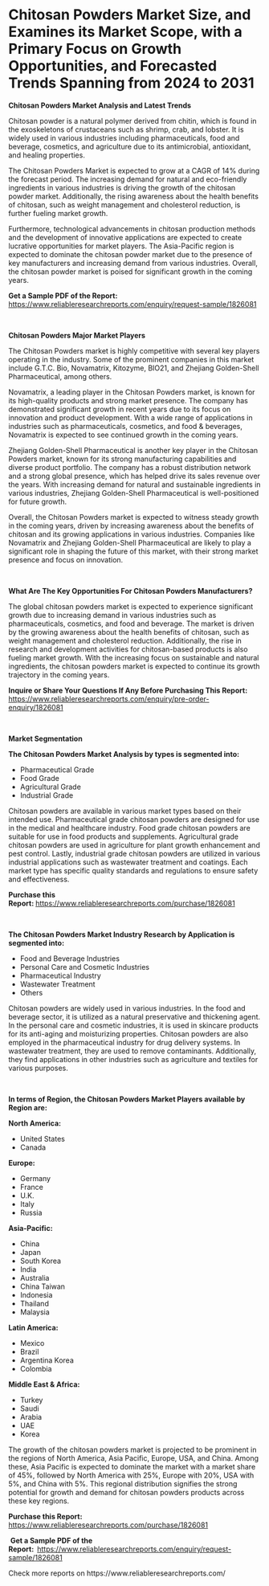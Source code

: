 <p><h1>Chitosan Powders Market Size, and Examines its Market Scope, with a Primary Focus on Growth Opportunities, and Forecasted Trends Spanning from 2024 to 2031</h1></p><p><strong>Chitosan Powders Market Analysis and Latest Trends</strong></p>
<p><p>Chitosan powder is a natural polymer derived from chitin, which is found in the exoskeletons of crustaceans such as shrimp, crab, and lobster. It is widely used in various industries including pharmaceuticals, food and beverage, cosmetics, and agriculture due to its antimicrobial, antioxidant, and healing properties.</p><p>The Chitosan Powders Market is expected to grow at a CAGR of 14% during the forecast period. The increasing demand for natural and eco-friendly ingredients in various industries is driving the growth of the chitosan powder market. Additionally, the rising awareness about the health benefits of chitosan, such as weight management and cholesterol reduction, is further fueling market growth.</p><p>Furthermore, technological advancements in chitosan production methods and the development of innovative applications are expected to create lucrative opportunities for market players. The Asia-Pacific region is expected to dominate the chitosan powder market due to the presence of key manufacturers and increasing demand from various industries. Overall, the chitosan powder market is poised for significant growth in the coming years.</p></p>
<p><strong>Get a Sample PDF of the Report:&nbsp;</strong> <a href="https://www.reliableresearchreports.com/enquiry/request-sample/1826081">https://www.reliableresearchreports.com/enquiry/request-sample/1826081</a></p>
<p>&nbsp;</p>
<p><strong>Chitosan Powders Major Market Players</strong></p>
<p><p>The Chitosan Powders market is highly competitive with several key players operating in the industry. Some of the prominent companies in this market include G.T.C. Bio, Novamatrix, Kitozyme, BIO21, and Zhejiang Golden-Shell Pharmaceutical, among others.</p><p>Novamatrix, a leading player in the Chitosan Powders market, is known for its high-quality products and strong market presence. The company has demonstrated significant growth in recent years due to its focus on innovation and product development. With a wide range of applications in industries such as pharmaceuticals, cosmetics, and food & beverages, Novamatrix is expected to see continued growth in the coming years.</p><p>Zhejiang Golden-Shell Pharmaceutical is another key player in the Chitosan Powders market, known for its strong manufacturing capabilities and diverse product portfolio. The company has a robust distribution network and a strong global presence, which has helped drive its sales revenue over the years. With increasing demand for natural and sustainable ingredients in various industries, Zhejiang Golden-Shell Pharmaceutical is well-positioned for future growth.</p><p>Overall, the Chitosan Powders market is expected to witness steady growth in the coming years, driven by increasing awareness about the benefits of chitosan and its growing applications in various industries. Companies like Novamatrix and Zhejiang Golden-Shell Pharmaceutical are likely to play a significant role in shaping the future of this market, with their strong market presence and focus on innovation.</p></p>
<p>&nbsp;</p>
<p><strong>What Are The Key Opportunities For Chitosan Powders Manufacturers?</strong></p>
<p><p>The global chitosan powders market is expected to experience significant growth due to increasing demand in various industries such as pharmaceuticals, cosmetics, and food and beverage. The market is driven by the growing awareness about the health benefits of chitosan, such as weight management and cholesterol reduction. Additionally, the rise in research and development activities for chitosan-based products is also fueling market growth. With the increasing focus on sustainable and natural ingredients, the chitosan powders market is expected to continue its growth trajectory in the coming years.</p></p>
<p><strong>Inquire or Share Your Questions If Any Before Purchasing This Report:</strong> <a href="https://www.reliableresearchreports.com/enquiry/pre-order-enquiry/1826081">https://www.reliableresearchreports.com/enquiry/pre-order-enquiry/1826081</a></p>
<p>&nbsp;</p>
<p><strong>Market Segmentation</strong></p>
<p><strong>The Chitosan Powders Market Analysis by types is segmented into:</strong></p>
<p><ul><li>Pharmaceutical Grade</li><li>Food Grade</li><li>Agricultural Grade</li><li>Industrial Grade</li></ul></p>
<p><p>Chitosan powders are available in various market types based on their intended use. Pharmaceutical grade chitosan powders are designed for use in the medical and healthcare industry. Food grade chitosan powders are suitable for use in food products and supplements. Agricultural grade chitosan powders are used in agriculture for plant growth enhancement and pest control. Lastly, industrial grade chitosan powders are utilized in various industrial applications such as wastewater treatment and coatings. Each market type has specific quality standards and regulations to ensure safety and effectiveness.</p></p>
<p><strong>Purchase this Report:&nbsp;</strong><a href="https://www.reliableresearchreports.com/purchase/1826081">https://www.reliableresearchreports.com/purchase/1826081</a></p>
<p>&nbsp;</p>
<p><strong>The Chitosan Powders Market Industry Research by Application is segmented into:</strong></p>
<p><ul><li>Food and Beverage Industries</li><li>Personal Care and Cosmetic Industries</li><li>Pharmaceutical Industry</li><li>Wastewater Treatment</li><li>Others</li></ul></p>
<p><p>Chitosan powders are widely used in various industries. In the food and beverage sector, it is utilized as a natural preservative and thickening agent. In the personal care and cosmetic industries, it is used in skincare products for its anti-aging and moisturizing properties. Chitosan powders are also employed in the pharmaceutical industry for drug delivery systems. In wastewater treatment, they are used to remove contaminants. Additionally, they find applications in other industries such as agriculture and textiles for various purposes.</p></p>
<p>&nbsp;</p>
<p><strong>In terms of Region, the Chitosan Powders Market Players available by Region are:</strong></p>
<p>
    <p> <strong> North America: </strong>
        <ul>
            <li>United States</li>
            <li>Canada</li>
        </ul>
        </p> 
    <p> <strong> Europe: </strong>
        <ul>
            <li>Germany</li>
            <li>France</li>
            <li>U.K.</li>
            <li>Italy</li>
            <li>Russia</li>
        </ul>
        </p> 
    <p> <strong> Asia-Pacific: </strong>
        <ul>
            <li>China</li>
            <li>Japan</li>
            <li>South Korea</li>
            <li>India</li>
            <li>Australia</li>
            <li>China Taiwan</li>
            <li>Indonesia</li>
            <li>Thailand</li>
            <li>Malaysia</li>
        </ul>
        </p> 
    <p> <strong> Latin America: </strong>
        <ul>
            <li>Mexico</li>
            <li>Brazil</li>
            <li>Argentina Korea</li>
            <li>Colombia</li>
        </ul>
        </p> 
    <p> <strong> Middle East & Africa: </strong>
        <ul>
            <li>Turkey</li>
            <li>Saudi</li>
            <li>Arabia</li>
            <li>UAE</li>
            <li>Korea</li>
        </ul>
    </p>
    </p>
<p><p>The growth of the chitosan powders market is projected to be prominent in the regions of North America, Asia Pacific, Europe, USA, and China. Among these, Asia Pacific is expected to dominate the market with a market share of 45%, followed by North America with 25%, Europe with 20%, USA with 5%, and China with 5%. This regional distribution signifies the strong potential for growth and demand for chitosan powders products across these key regions.</p></p>
<p><strong>Purchase this Report: </strong><a href="https://www.reliableresearchreports.com/purchase/1826081">https://www.reliableresearchreports.com/purchase/1826081</a></p>
<p>&nbsp;<strong>Get a Sample PDF of the Report:&nbsp;&nbsp;</strong><a href="https://www.reliableresearchreports.com/enquiry/request-sample/1826081">https://www.reliableresearchreports.com/enquiry/request-sample/1826081</a></p>
<p><strong></strong></p>
<p>Check more reports on https://www.reliableresearchreports.com/</p>